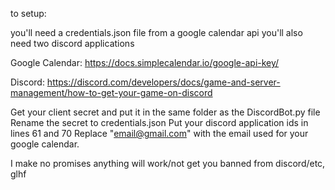 to setup:

you'll need a credentials.json file from a google calendar api
you'll also need two discord applications 

Google Calendar: 
https://docs.simplecalendar.io/google-api-key/

Discord: 
https://discord.com/developers/docs/game-and-server-management/how-to-get-your-game-on-discord


Get your client secret and put it in the same folder as the DiscordBot.py file
Rename the secret to credentials.json
Put your discord application ids in lines 61 and 70
Replace "email@gmail.com" with the email used for your google calendar. 

I make no promises anything will work/not get you banned from discord/etc, glhf
